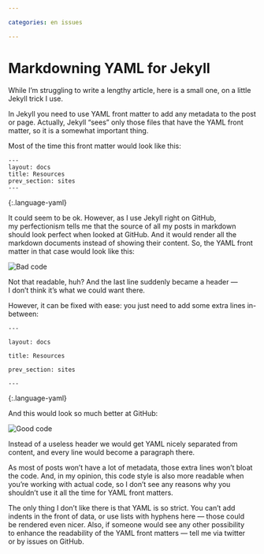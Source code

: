 ```yaml
---

categories: en issues

---
```


# Markdowning YAML for Jekyll

While I’m struggling to write a lengthy article, here is a small one, on a little Jekyll trick I use.

In Jekyll you need to use YAML front matter to add any metadata to the post or page. Actually, Jekyll “sees” only those files that have the YAML front matter, so it is a somewhat important thing.

Most of the time this front matter would look like this:

    ---
    layout: docs
    title: Resources
    prev_section: sites
    ---
{:.language-yaml}

It could seem to be ok. However, as I use Jekyll right on GitHub, my perfectionism tells me that the source of all my posts in markdown should look perfect when looked at GitHub. And it would render all the markdown documents instead of showing their content. So, the YAML front matter in that case would look like this:

![Bad code][bad]

Not that readable, huh? And the last line suddenly became a header — I don’t think it’s what we could want there.

However, it can be fixed with ease: you just need to add some extra lines in-between:

    ---
    
    layout: docs
    
    title: Resources
    
    prev_section: sites
    
    ---
{:.language-yaml}

And this would look so much better at GitHub:

![Good code][good]

Instead of a useless header we would get YAML nicely separated from content, and every line would become a paragraph there.

As most of posts won’t have a lot of metadata, those extra lines won’t bloat the code. And, in my opinion, this code style is also more readable when you’re working with actual code, so I don’t see any reasons why you shouldn’t use it all the time for YAML front matters.

The only thing I don’t like there is that YAML is so strict. You can’t add indents in the front of data, or use lists with hyphens here — those could be rendered even nicer. Also, if someone would see any other possibility to enhance the readability of the YAML front matters — tell me via twitter or by issues on GitHub.


[bad]: http://img-fotki.yandex.ru/get/6430/1076905.1/0_9789a_239b2fc2_orig.png
[good]: http://img-fotki.yandex.ru/get/5625/1076905.1/0_97899_16bfcbbf_orig.png